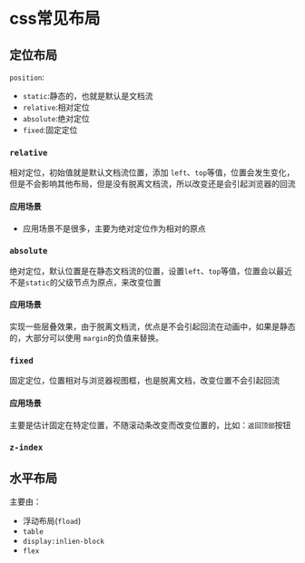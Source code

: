 # css常见布局

## 定位布局

`position`:

-   `static`:静态的，也就是默认是文档流
-   `relative`:相对定位
-   `absolute`:绝对定位
-   `fixed`:固定定位

### `relative`

相对定位，初始值就是默认文档流位置，添加 `left`、`top`等值，位置会发生变化，但是不会影响其他布局，但是没有脱离文档流，所以改变还是会引起浏览器的回流

#### 应用场景

-   应用场景不是很多，主要为绝对定位作为相对的原点

### `absolute`

绝对定位，默认位置是在静态文档流的位置，设置`left`、`top`等值，位置会以最近不是`static`的父级节点为原点，来改变位置

#### 应用场景

实现一些层叠效果，由于脱离文档流，优点是不会引起回流在动画中，如果是静态的，大部分可以使用 `margin`的负值来替换。

### `fixed`

固定定位，位置相对与浏览器视图框，也是脱离文档，改变位置不会引起回流

#### 应用场景

主要是估计固定在特定位置，不随滚动条改变而改变位置的，比如：`返回顶部`按钮

### `z-index`



## 水平布局

主要由：

-   浮动布局(`fload`)
-   `table`
-   `display:inlien-block`
-   `flex`
